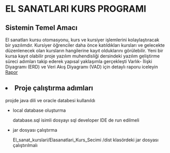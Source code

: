 
<!DOCTYPE html>
<html>
<head>
</head>
<body>
	<h1> EL SANATLARI KURS PROGRAMI</h1>
		<h2> Sistemin Temel Amacı</h2>
    <p>
      El sanatları kursu otomasyonu, kurs ve kursiyer işlemlerini kolaylaştıracak bir
      yazılımdır. Kursiyer öğrenciler daha önce katıldıkları kursları ve gelecekte düzenlenecek olan
       kursların hangilerine kayıt olduklarını görülebilir. Yeni bir kursa kayıt olabilir
      proje yazılım muhendisliği dersindeki yazılım geliştirme süreci adımları takip ederek yapısal yaklaşımla gerçekleşti
      Varlık- İlişki Diyagramı (ERD) ve Veri Akış Diyagramı (VAD) için detaylı raporu iceleyin
     <a href="https://maya-karahbala.github.io/El_sanat_kurslari/rapor.pdf"> Rapor </a>

   </p>

<h2><li > Proje çalıştırma adımları </li></h2>
 <p>projde java dili ve oracle databesi kullanıldı</p>
		<ul> 
			<li> local database oluşturma </li>
	<p>database.sql isimli dosyayı sql developer IDE de run edilmeli</p>
	              <li> jar dosyası çalıştırma</li>
	<p>El_sanat_kurslari/Elasanatlari_Kurs_Secimi /dist klasördeki jar dosyası çalıştırılmalı</p>
        </ul>
		
	

		
</ol>

</body>
</html>
